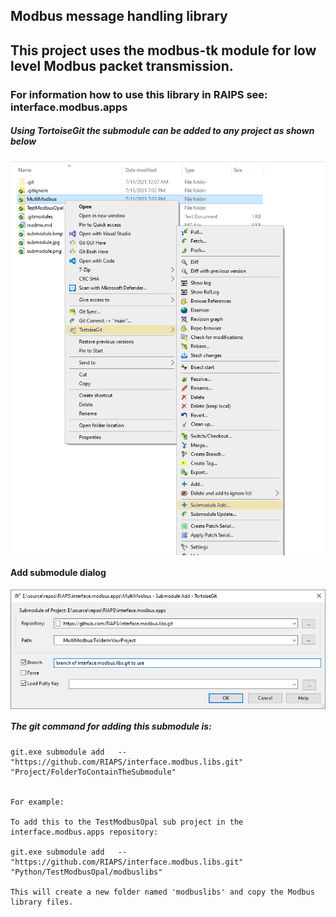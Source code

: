 ## Modbus message handling library

## This project uses the modbus-tk module for low level Modbus packet transmission.

### For information how to use this library in RAIPS see: interface.modbus.apps

##### Using TortoiseGit the submodule can be added to any project as shown below

<img src="Images/submodule.png" align="center" width="800">


#### Add submodule dialog

<img src="Images/submodule_dialog.png" align="center" width="800">


##### The git command for adding this submodule is:

    git.exe submodule add   -- "https://github.com/RIAPS/interface.modbus.libs.git" "Project/FolderToContainTheSubmodule"


    For example:

    To add this to the TestModbusOpal sub project in the interface.modbus.apps repository:

    git.exe submodule add   -- "https://github.com/RIAPS/interface.modbus.libs.git" "Python/TestModbusOpal/modbuslibs"

    This will create a new folder named 'modbuslibs' and copy the Modbus library files.

